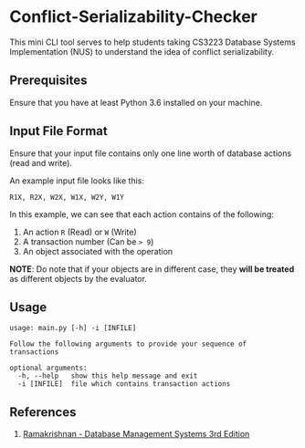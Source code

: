 # Conflict-Serializability-Checker

This mini CLI tool serves to help students taking CS3223 Database Systems 
Implementation (NUS) to understand the idea of conflict serializability. 

## Prerequisites 

Ensure that you have at least Python 3.6 installed on your machine. 

## Input File Format 

Ensure that your input file contains only one line worth of database actions (read and write). 

An example input file looks like this: 

```
R1X, R2X, W2X, W1X, W2Y, W1Y
```

In this example, we can see that each action contains of the following: 

1. An action `R` (Read) or `W` (Write)
2. A transaction number (Can be `> 9`)
3. An object associated with the operation 

**NOTE**: Do note that if your objects are in different case, they **will be treated** as different objects by the evaluator. 

## Usage 

```
usage: main.py [-h] -i [INFILE]

Follow the following arguments to provide your sequence of transactions

optional arguments:
  -h, --help   show this help message and exit
  -i [INFILE]  file which contains transaction actions
```

## References 

1. [Ramakrishnan - Database Management Systems 3rd Edition](http://pages.cs.wisc.edu/~dbbook/openAccess/thirdEdition/supporting_material.htm)
